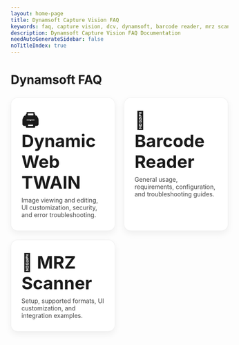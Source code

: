 ```yaml
---
layout: home-page
title: Dynamsoft Capture Vision FAQ
keywords: faq, capture vision, dcv, dynamsoft, barcode reader, mrz scanner
description: Dynamsoft Capture Vision FAQ Documentation
needAutoGenerateSidebar: false
noTitleIndex: true
---
```


# Dynamsoft FAQ

<!-- Responsive 2x2-style grid (wraps to 1xN on small screens) -->
<style>
  .faq-grid {
    display: grid;
    grid-template-columns: repeat(auto-fit, minmax(260px, 1fr));
    gap: 20px;
    margin: 24px 0 8px 0;
  }
  .faq-tile {
    display: block;
    text-decoration: none;
    padding: 28px 24px;
    border-radius: 16px;
    border: 1px solid rgba(0,0,0,0.06);
    box-shadow: 0 6px 16px rgba(0,0,0,0.06);
    transition: transform 0.08s ease, box-shadow 0.12s ease, border-color 0.12s ease;
    background: #fff;
  }
  .faq-tile:hover,
  .faq-tile:focus {
    transform: translateY(-2px);
    box-shadow: 0 10px 22px rgba(0,0,0,0.10);
    border-color: rgba(0,0,0,0.12);
    outline: none;
  }
  .faq-tile h2 {
    margin: 0 0 8px 0;
    font-size: 2.5rem;
    line-height: 1.2;
  }
  .faq-tile p {
    margin: 0;
    color: #444;
  }

  @media (min-width: 720px) {
    .faq-grid {
      grid-template-columns: repeat(2, 1fr);
    }
  }
</style>

<div class="faq-grid">

  <!-- Dynamic Web TWAIN -->
  <a class="faq-tile" href="/web-twain/docs/faq/" aria-label="Dynamic Web TWAIN FAQs">
    <h2>🖨️ Dynamic Web TWAIN</h2>
    <p>Image viewing and editing, UI customization, security, and error troubleshooting.</p>
  </a>

  <!-- Barcode Reader -->
  <a class="faq-tile" href="/faq/barcode-reader/" aria-label="Barcode Reader FAQs">
    <h2>📲 Barcode Reader</h2>
    <p>General usage, requirements, configuration, and troubleshooting guides.</p>
  </a>

  <!-- MRZ Scanner -->
  <a class="faq-tile" href="/faq/mrz-scanner/" aria-label="MRZ Scanner FAQs">
    <h2>🛂 MRZ Scanner</h2>
    <p>Setup, supported formats, UI customization, and integration examples.</p>
  </a>

</div>
